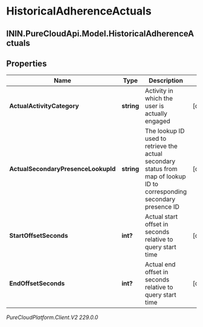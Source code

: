 # HistoricalAdherenceActuals

## ININ.PureCloudApi.Model.HistoricalAdherenceActuals

## Properties

|Name | Type | Description | Notes|
|------------ | ------------- | ------------- | -------------|
| **ActualActivityCategory** | **string** | Activity in which the user is actually engaged | [optional] |
| **ActualSecondaryPresenceLookupId** | **string** | The lookup ID used to retrieve the actual secondary status from map of lookup ID to corresponding secondary presence ID | [optional] |
| **StartOffsetSeconds** | **int?** | Actual start offset in seconds relative to query start time | [optional] |
| **EndOffsetSeconds** | **int?** | Actual end offset in seconds relative to query start time | [optional] |



_PureCloudPlatform.Client.V2 229.0.0_
